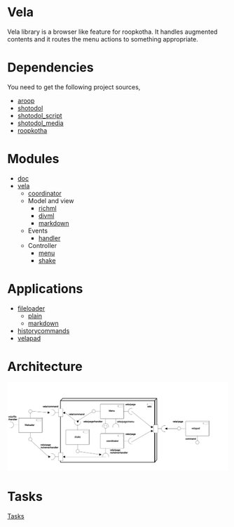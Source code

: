 Vela
======

Vela library is a browser like feature for roopkotha. It handles augmented contents and it routes the menu actions to something appropriate.

Dependencies
============

You need to get the following project sources,

- [aroop](https://github.com/kamanashisroy/aroop)
- [shotodol](https://github.com/kamanashisroy/shotodol)
- [shotodol\_script](https://github.com/kamanashisroy/shotodol_script)
- [shotodol\_media](https://github.com/kamanashisroy/shotodol_media)
- [roopkotha](https://github.com/kamanashisroy/roopkotha)


Modules
========

- [doc](libs/doc)
- [vela](libs/vela)
	- [coordinator](libs/vela/coordinator)
	- Model and view
		- [richml](libs/vela/richml)
		- [divml](libs/vela/divml)
		- [markdown](libs/vela/markdown)
	- Events
		- [handler](libs/vela/handler)
	- Controller
		- [menu](libs/vela/menu)
		- [shake](libs/vela/shake)

Applications
============
- [fileloader](guiapps/fileloader)
	- [plain](guiapps/fileloader/plain)
	- [markdown](guiapps/fileloader/markdown)
- [historycommands](guiapps/historycommands)
- [velapad](guiapps/velapad)

Architecture
============

![velapad](docs/diagrams/vela_component.svg)

Tasks
======

[Tasks](TASKS.md)


